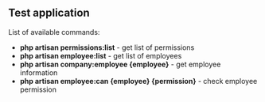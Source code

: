 ## Test application

List of available commands:

- **php artisan permissions:list** - get list of permissions
- **php artisan employee:list** - get list of employees
- **php artisan company:employee {employee}** - get employee information
- **php artisan employee:can {employee} {permission}** - check employee permission
